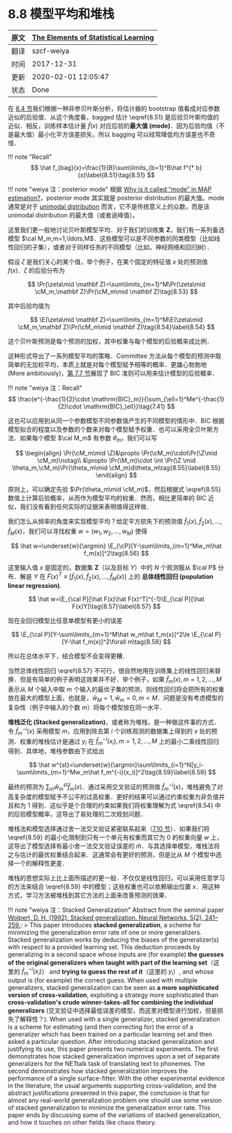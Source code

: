# 8.8 模型平均和堆栈

| 原文   | [The Elements of Statistical Learning](https://web.stanford.edu/~hastie/ElemStatLearn/printings/ESLII_print12.pdf#page=307) |
| ---- | ---------------------------------------- |
| 翻译   | szcf-weiya                               |
| 时间   | 2017-12-31                               |
| 更新 |2020-02-01 12:05:47
|状态|Done|

在 [8.4 节](8.4-Relationship-Between-the-Bootstrap-and-Bayesian-Inference/index.html)我们根据一种非参贝叶斯分析，将估计器的 bootstrap 值看成对应参数近似的后验值．从这个角度看，bagged 估计 \eqref{8.51} 是后验贝叶斯均值的近似．相反，训练样本估计量 $\hat f(x)$ 对应后验的**最大值 (mode)**．因为后验均值（不是最大值）最小化平方误差损失，所以 bagging 可以经常降低均方误差也不奇怪．

!!! note "Recall"
    $$
    \hat f_{bag}(x)=\frac{1}{B}\sum\limits_{b=1}^B\hat f^{* b}(x)\label{8.51}\tag{8.51}
    $$

!!! note "weiya 注：posterior mode"
    根据 [Why is it called “mode” in MAP estimation?](https://stats.stackexchange.com/questions/137190/why-is-it-called-mode-in-map-estimation)，posterior mode 其实就是 posterior distribution 的最大值。mode 通常是对于 [unimodal distribution](https://www.statisticshowto.datasciencecentral.com/unimodal-distribution-2/) 而言，它不是传统意义上的众数，而是该 unimodal distribution 的最大值（或者说峰值）。

这里我们更一般地讨论贝叶斯模型平均．对于我们的训练集 $\mathbf Z$，我们有一系列备选模型 $\cal M_m,m=1,\ldots,M$．这些模型可以是不同参数的同类模型（比如线性回归的子集），或者对于同样任务的不同模型（比如，神经网络和回归树）．

假设 $\zeta$ 是我们关心的某个值，举个例子，在某个固定的特征值 $x$ 处的预测值 $f(x)$．$\zeta$ 的后验分布为

$$
\Pr(\zeta\mid \mathbf Z)=\sum\limits_{m=1}^M\Pr(\zeta\mid \cM_m,\mathbf Z)\Pr(\cM_m\mid \mathbf Z)\tag{8.53}
$$

其中后验均值为

$$
\E(\zeta\mid \mathbf Z)=\sum\limits_{m=1}^M\E(\zeta\mid \cM_m,\mathbf Z)\Pr(\cM_m\mid \mathbf Z)\tag{8.54}\label{8.54}
$$

这个贝叶斯预测是每个预测的加权，其中权重与每个模型的后验概率成比例．

这种形式导出了一系列模型平均的策略．Committee 方法从每个模型的预测中取简单的无加权平均，本质上就是对每个模型赋予相等的概率．更雄心勃勃地 (More ambitiously)，[第 7.7 节](/07-Model-Assessment-and-Selection/7.7-The-Bayesian-Approach-and-BIC/index.html)展现了 BIC 准则可以用来估计模型的后验概率．

!!! note "weiya 注：Recall"
    $$
    \frac{e^{-\frac{1}{2}\cdot \mathrm{BIC}_m}}{\sum_{\ell=1}^Me^{-\frac{1}{2}\cdot \mathrm{BIC}_\ell}}\tag{7.41}
    $$

这也可以应用到从同一个参数模型不同参数值产生的不同模型的情形中．BIC 根据模型拟合的程度以及参数的个数来对每个模型赋予权重．也可以采用全贝叶斯方法．如果每个模型 $\cal M_m$ 有参数 $\theta_m$，我们可以写

$$
\begin{align}
\Pr(\cM_m\mid \Z)&\propto \Pr(\cM_m)\cdot\Pr(\Z\mid \cM_m)\notag\\
&\propto \Pr(\M_m)\cdot \int \Pr(\Z \mid \theta_m,\cM_m)\Pr(\theta_m\mid \cM_m)d\theta_m\tag{8.55}\label{8.55}
\end{align}
$$

原则上，可以确定先验 $\Pr(\theta_m\mid \cM_m)$，然后根据式 \eqref{8.55} 数值上计算后验概率，从而作为模型平均的权重．然而，相比更简单的 BIC 近似，我们没有看到任何实际的证据来表明值得这样做．

我们怎么从频率的角度来实现模型平均？给定平方损失下的预测值 $\hat f_1(x),\hat f_2(x),\ldots, \hat f_M(x)$，我们可以寻找权重 $w=(w_1,w_2,\ldots,w_M)$ 使得

$$
\hat w=\underset{w}{\argmin} \E_{\cP}[Y-\sum\limits_{m=1}^Mw_m\hat f_m(x)]^2\tag{8.56}
$$

这里输入值 $x$ 是固定的，数据集 $\mathbf Z$（以及目标 $Y$）中的 $N$ 个观测服从 $\cal P$ 分布．解是 $Y$ 在 $\hat F(x)^T\equiv [\hat f_1(x), \hat f_2(x), \ldots, \hat f_M(x)]$ 上的 **总体线性回归 (population linear regression)**.

$$
\hat w=\E_{\cal P}[\hat F(x)\hat F(x)^T]^{-1}\E_{\cal P}[\hat F(x)Y]\tag{8.57}\label{8.57}
$$

现在全回归模型比任意单模型有更小的误差

$$
\E_{\cal P}[Y-\sum\limits_{m=1}^M\hat w_m\hat f_m(x)]^2\le \E_{\cal P}[Y-\hat f_m(x)]^2\forall m\tag{8.58}
$$

所以在总体水平下，结合模型不会变得更糟．

当然总体线性回归 \eqref{8.57} 不可行，很自然地用在训练集上的线性回归来替换．但是有简单的例子表明这效果并不好．举个例子，如果 $\hat f_m(x),m=1,2,...,M$ 表示从 $M$ 个输入中取 $m$ 个输入的最优子集的预测，则线性回归将会把所有的权重放在最大的模型上面，也就是，$\hat w_M=1,\hat w_m=0,m<M$．问题是没有考虑模型的复杂性（例子中输入的个数 $m$）将每个模型放在同一水平．

**堆栈泛化 (Stacked generalization)**，或者称为堆栈，是一种做这件事的方式．令 $\hat f^{-i}_m(x)$ 采用模型 $m$，应用到除去第 $i$ 个训练观测的数据集上得到的 $x$ 处的预测．权重的堆栈估计是通过 $y_i$ 在 $\hat f_m^{-i}(x_i),m=1,2, \ldots,M$ 上的最小二乘线性回归得到．具体地，堆栈参数由下式给出

$$
\hat w^{st}=\underset{w}{\argmin}\sum\limits_{i=1}^N[y_i-\sum\limits_{m=1}^Mw_m\hat f_m^{-i}(x_i)]^2\tag{8.59}\label{8.59}
$$

最终的预测为 $\sum_m\hat w_m^{st}\hat f_m(x)$．通过采用交叉验证的预测值 $\hat f_m^{-i}(x)$，堆栈避免了对高复杂度的模型赋予不公平的过高权重．更好的结果可以通过约束权重为非负值并且和为 1 得到．这似乎是个合理的约束如果我们将权重理解为式 \eqref{8.54} 中的后验模型概率，这导出了易处理的二次规划问题．

堆栈法和模型选择通过舍一法交叉验证紧密联系起来（[7.10 节](/7.10-Cross-Validation/index.html)）．如果我们将 \eqref{8.59} 的最小化限制到只有一个单元有权重而其它为 0 的权重向量 $w$ 上，这导出了模型选择有最小舍一法交叉验证误差的 $\hat m$．与其选择单模型，堆栈法将之与估计的最优权重结合起来．这通常会有更好的预测，但是比从 $M$ 个模型中选择一个的解释性更差．

堆栈的思想实际上比上面所描述的更一般．不仅仅是线性回归，可以采用任意学习的方法来结合 \eqref{8.59} 中的模型；这些权重也可以依赖输出位置 $x$．用这种方式，学习方法被堆栈到其它方法的上面来改善预测的效果．

!!! note "weiya 注：Stacked Generalization" 
    Abstract from the seminal paper [Wolpert, D. H. (1992). Stacked generalization. Neural Networks, 5(2), 241–259.](https://doi.org/10.1016/S0893-6080(05)80023-1):
    > This paper introduces **stacked generalization**, a scheme for minimizing the generalization error rate of one or more generalizers. Stacked generalization works by deducing the biases of the generalizer(s) with respect to a provided learning set. This deduction proceeds by generalizing in a second space whose inputs are (for example) **the guesses of the original generalizers when taught with part of the learning set**（这里的 $\hat f_m^{-i}(x_i)$） and **trying to guess the rest of it**（这里的 $y_i$）, and whose output is (for example) the correct guess. When used with multiple generalizers, stacked generalization can be seen as **a more sophisticated version of cross-validation**, exploiting a strategy more sophisticated than **cross-validation's crude winner-takes-all for combining the individual generalizers** (交叉验证中选择最低误差的模型，而这里对模型进行加权，但是损失了解释性？). When used with a single generalizer, stacked generalization is a scheme for estimating (and then correcting for) the error of a generalizer which has been trained on a particular learning set and then asked a particular question. After introducing stacked generalization and justifying its use, this paper presents two numerical experiments. The first demonstrates how stacked generalization improves upon a set of separate generalizers for the NETtalk task of translating text to phonemes. The second demonstrates how stacked generalization improves the performance of a single surface-fitter. With the other experimental evidence in the literature, the usual arguments supporting cross-validation, and the abstract justifications presented in this paper, the conclusion is that for almost any real-world generalization problem one should use some version of stacked generalization to minimize the generalization error rate. This paper ends by discussing some of the variations of stacked generalization, and how it touches on other fields like chaos theory.
